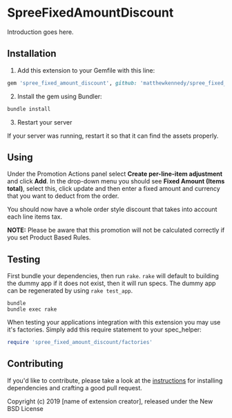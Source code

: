 # SpreeFixedAmountDiscount

Introduction goes here.

## Installation

1. Add this extension to your Gemfile with this line:
  ```ruby
  gem 'spree_fixed_amount_discount', github: 'matthewkennedy/spree_fixed_amount_discount'
  ```

2. Install the gem using Bundler:
  ```ruby
  bundle install
  ```

3. Restart your server

  If your server was running, restart it so that it can find the assets properly.

## Using

Under the Promotion Actions panel select **Create per-line-item adjustment** and click **Add**. In the drop-down menu you should see **Fixed Amount (Items total)**, select this, click update and then enter a fixed amount and currency that you want to deduct from the order.

You should now have a whole order style discount that takes into account each line items tax.

**NOTE:** Please be aware that this promotion will not be calculated correctly if you set Product Based Rules.

## Testing

First bundle your dependencies, then run `rake`. `rake` will default to building the dummy app if it does not exist, then it will run specs. The dummy app can be regenerated by using `rake test_app`.

```shell
bundle
bundle exec rake
```

When testing your applications integration with this extension you may use it's factories.
Simply add this require statement to your spec_helper:

```ruby
require 'spree_fixed_amount_discount/factories'
```


## Contributing

If you'd like to contribute, please take a look at the
[instructions](CONTRIBUTING.md) for installing dependencies and crafting a good
pull request.

Copyright (c) 2019 [name of extension creator], released under the New BSD License
